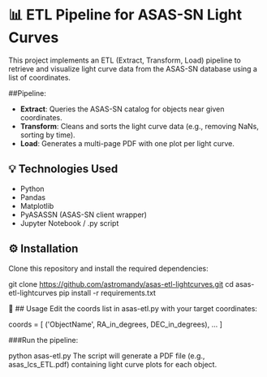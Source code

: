 # 📊 ETL Pipeline for ASAS-SN Light Curves

This project implements an ETL (Extract, Transform, Load) pipeline to retrieve and visualize light curve data from the ASAS-SN database using a list of coordinates.

##Pipeline:
- **Extract**: Queries the ASAS-SN catalog for objects near given coordinates.
- **Transform**: Cleans and sorts the light curve data (e.g., removing NaNs, sorting by time).
- **Load**: Generates a multi-page PDF with one plot per light curve.

## 💡 Technologies Used

- Python
- Pandas
- Matplotlib
- PyASASSN (ASAS-SN client wrapper)
- Jupyter Notebook / .py script


## ⚙️ Installation

Clone this repository and install the required dependencies:

git clone https://github.com/astromandy/asas-etl-lightcurves.git
cd asas-etl-lightcurves
pip install -r requirements.txt

🚀 ## Usage
Edit the coords list in asas-etl.py with your target coordinates:

coords = [
    ('ObjectName', RA_in_degrees, DEC_in_degrees),
    ...
]

###Run the pipeline:

python asas-etl.py
The script will generate a PDF file (e.g., asas_lcs_ETL.pdf) containing light curve plots for each object.
